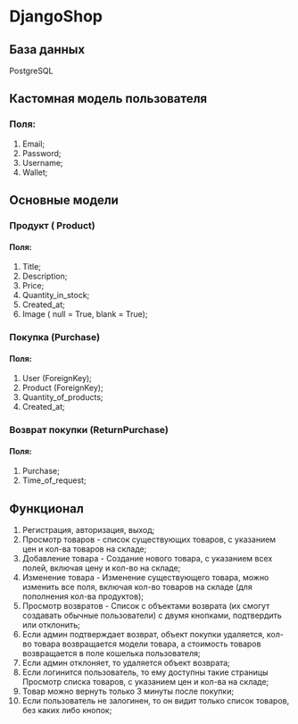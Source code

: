 # DjangoShop

## База данных

PostgreSQL


## Кастомная модель пользователя
### Поля:
1) Email;
2) Password;
3) Username;
4) Wallet;

## Основные модели

### Продукт ( Product)
#### Поля:
1) Title;
2) Description;
3) Price;
4) Quantity_in_stock;
5) Created_at;
6) Image ( null = True, blank = True);

### Покупка (Purchase)
#### Поля:
1) User (ForeignKey);
2) Product (ForeignKey);
3) Quantity_of_products;
4) Created_at;

### Возврат покупки (ReturnPurchase)
#### Поля:
1) Purchase;
2) Time_of_request;

## Функционал

1) Регистрация, авторизация, выход;
2)  Просмотр товаров - список существующих товаров, с указанием цен и кол-ва товаров на складе;
3)  Добавление товара - Создание нового товара, с указанием всех полей, включая цену и кол-во на складе;
4)  Изменение товара - Изменение существующего товара, можно изменить все поля, включая кол-во товаров на складе (для пополнения кол-ва продуктов);
5)  Просмотр возвратов - Список с объектами возврата (их смогут создавать обычные пользователи) с двумя кнопками, подтвердить или отклонить;
6)  Если админ подтверждает возврат, объект покупки удаляется, кол-во товара  возвращается модели товара, а стоимость товаров возвращается в поле кошелька пользователя;
7)   Если админ отклоняет, то удаляется объект возврата;
8)   Если логинится пользователь, то ему доступны такие страницы Просмотр списка товаров, с указанием цен и кол-ва на складе;
9)   Товар можно вернуть только 3 минуты после покупки;
10)   Если пользователь не залогинен, то он видит только список товаров, без каких либо кнопок;

